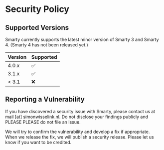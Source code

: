 # Security Policy

## Supported Versions

Smarty currently supports the latest minor version of Smarty 3 and Smarty 4. (Smarty 4 has not been released yet.)

| Version | Supported          |
| ------- | ------------------ |
| 4.0.x   | :white_check_mark: |
| 3.1.x   | :white_check_mark: |
| < 3.1   | :x:                |

## Reporting a Vulnerability

 If you have discovered a security issue with Smarty, please contact us at mail [at] simonwisselink.nl. Do not 
 disclose your findings publicly and PLEASE PLEASE do not file an Issue.
 
We will try to confirm the vulnerability and develop a fix if appropriate. When we release the fix, we will publish 
a security release. Please let us know if you want to be credited.
